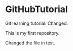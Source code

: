 # GitHubTutorial
Git learning tutorial. Changed.

This is my first repository.

Changed the file in test.
